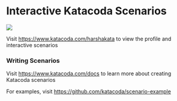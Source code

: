 # Interactive Katacoda Scenarios

[![](http://shields.katacoda.com/katacoda/harshakata/count.svg)](https://www.katacoda.com/harshakata "Get your profile on Katacoda.com")

Visit https://www.katacoda.com/harshakata to view the profile and interactive scenarios

### Writing Scenarios
Visit https://www.katacoda.com/docs to learn more about creating Katacoda scenarios

For examples, visit https://github.com/katacoda/scenario-example
